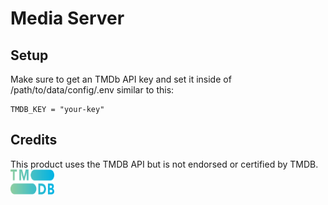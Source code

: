 # Media Server

## Setup
Make sure to get an TMDb API key and set it inside of /path/to/data/config/.env similar to this:

```dotenv
TMDB_KEY = "your-key"
```

## Credits
This product uses the TMDB API but is not endorsed or certified by TMDB.
<br>
<img src="assets/tmdb-short.svg" width="70" height="40" />